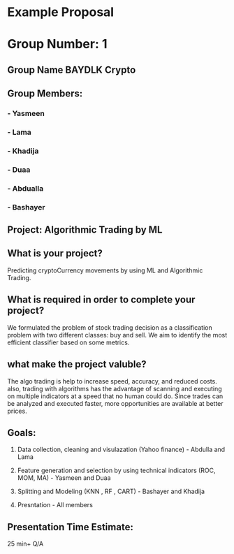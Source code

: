# Example Proposal

# Group Number: 1

## Group Name BAYDLK Crypto


## Group Members:
### - Yasmeen 
### - Lama 
### - Khadija 
### - Duaa
### - Abdualla
### - Bashayer


## Project: Algorithmic Trading by ML

## What is your project? 
Predicting cryptoCurrency movements by using ML and Algorithmic Trading.

## What is required in order to complete your project?
We formulated the problem of stock trading decision as a classification problem with two different classes:
buy and sell. We aim to identify the most efficient classifier based on some metrics.
## what make the project valuble?
The algo trading is help to increase speed, accuracy, and reduced costs. also, trading with algorithms has the advantage of scanning and executing on multiple indicators at a speed that no human could do. Since trades can be analyzed and executed faster, more opportunities are available at better prices.
## Goals: 
1. Data collection, cleaning and visulazation (Yahoo finance) - Abdulla and Lama

2. Feature generation and selection by using technical indicators (ROC, MOM, MA) - Yasmeen and Duaa

3. Splitting and Modeling (KNN , RF , CART) - Bashayer and Khadija
 
4. Presntation - All members

## Presentation Time Estimate:
25 min+ Q/A

